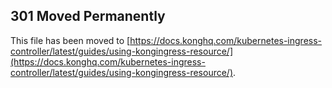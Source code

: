 ## 301 Moved Permanently

This file has been moved to [https://docs.konghq.com/kubernetes-ingress-controller/latest/guides/using-kongingress-resource/](https://docs.konghq.com/kubernetes-ingress-controller/latest/guides/using-kongingress-resource/).
